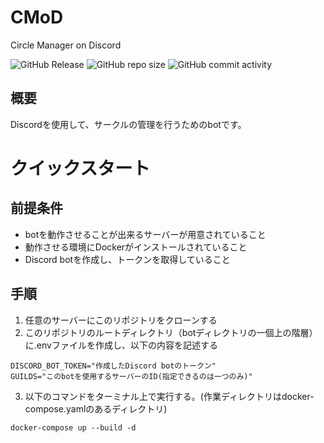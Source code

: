 # CMoD
Circle Manager on Discord

![GitHub Release](https://img.shields.io/github/v/release/CASru-IT/CMoD)
![GitHub repo size](https://img.shields.io/github/repo-size/CASru-IT/CMoD)
![GitHub commit activity](https://img.shields.io/github/commit-activity/w/CASru-IT/CMoD)


## 概要
Discordを使用して、サークルの管理を行うためのbotです。

# クイックスタート

## 前提条件
- botを動作させることが出来るサーバーが用意されていること
- 動作させる環境にDockerがインストールされていること
- Discord botを作成し、トークンを取得していること

## 手順
1. 任意のサーバーにこのリポジトリをクローンする
2. このリポジトリのルートディレクトリ（botディレクトリの一個上の階層）に.envファイルを作成し、以下の内容を記述する
```
DISCORD_BOT_TOKEN="作成したDiscord botのトークン" 
GUILDS="このbotを使用するサーバーのID(指定できるのは一つのみ)" 
```
3. 以下のコマンドをターミナル上で実行する。(作業ディレクトリはdocker-compose.yamlのあるディレクトリ)
```
docker-compose up --build -d
```
